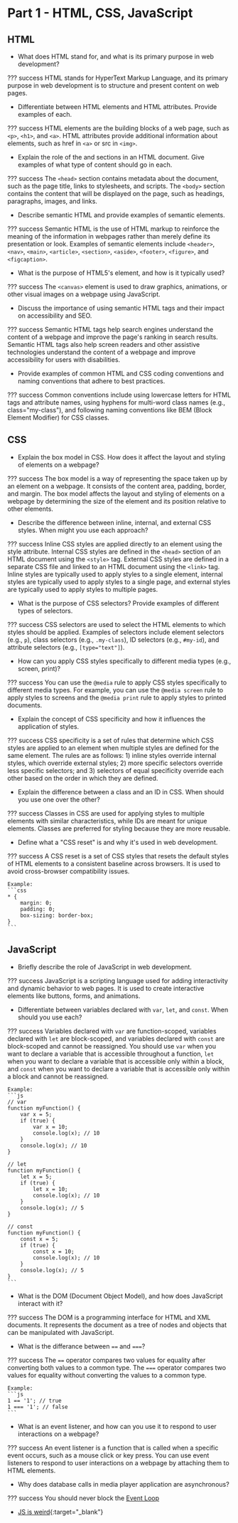 # Part 1 - HTML, CSS, JavaScript

## HTML

- What does HTML stand for, and what is its primary purpose in web development?

??? success
	HTML stands for HyperText Markup Language, and its primary purpose in web development is to structure and present content on web pages.

- Differentiate between HTML elements and HTML attributes. Provide examples of each.

??? success
	HTML elements are the building blocks of a web page, such as `<p>`, `<h1>`, and `<a>`. HTML attributes provide additional information about elements, such as href in `<a>` or src in `<img>`.

- Explain the role of the <head> and <body> sections in an HTML document. Give examples of what type of content should go in each.

??? success
	The `<head>` section contains metadata about the document, such as the page title, links to stylesheets, and scripts. The `<body>` section contains the content that will be displayed on the page, such as headings, paragraphs, images, and links.

- Describe semantic HTML and provide examples of semantic elements.

??? success
	Semantic HTML is the use of HTML markup to reinforce the meaning of the information in webpages rather than merely define its presentation or look. Examples of semantic elements include `<header>`, `<nav>`, `<main>`, `<article>`, `<section>`, `<aside>`, `<footer>`, `<figure>`, and `<figcaption>`.

- What is the purpose of HTML5's <canvas> element, and how is it typically used?

??? success
	The `<canvas>` element is used to draw graphics, animations, or other visual images on a webpage using JavaScript.

- Discuss the importance of using semantic HTML tags and their impact on accessibility and SEO.

??? success
	Semantic HTML tags help search engines understand the content of a webpage and improve the page's ranking in search results. Semantic HTML tags also help screen readers and other assistive technologies understand the content of a webpage and improve accessibility for users with disabilities.

- Provide examples of common HTML and CSS coding conventions and naming conventions that adhere to best practices.

??? success
	Common conventions include using lowercase letters for HTML tags and attribute names, using hyphens for multi-word class names (e.g., class="my-class"), and following naming conventions like BEM (Block Element Modifier) for CSS classes.

## CSS

- Explain the box model in CSS. How does it affect the layout and styling of elements on a webpage?

??? success
	The box model is a way of representing the space taken up by an element on a webpage. It consists of the content area, padding, border, and margin. The box model affects the layout and styling of elements on a webpage by determining the size of the element and its position relative to other elements.

- Describe the difference between inline, internal, and external CSS styles. When might you use each approach?

??? success
	Inline CSS styles are applied directly to an element using the style attribute. Internal CSS styles are defined in the `<head>` section of an HTML document using the `<style>` tag. External CSS styles are defined in a separate CSS file and linked to an HTML document using the `<link>` tag. Inline styles are typically used to apply styles to a single element, internal styles are typically used to apply styles to a single page, and external styles are typically used to apply styles to multiple pages.

- What is the purpose of CSS selectors? Provide examples of different types of selectors.

??? success
	CSS selectors are used to select the HTML elements to which styles should be applied. Examples of selectors include element selectors (e.g., `p`), class selectors (e.g., `.my-class`), ID selectors (e.g., `#my-id`), and attribute selectors (e.g., `[type="text"]`).

- How can you apply CSS styles specifically to different media types (e.g., screen, print)?

??? success
	You can use the `@media` rule to apply CSS styles specifically to different media types. For example, you can use the `@media screen` rule to apply styles to screens and the `@media print` rule to apply styles to printed documents.

- Explain the concept of CSS specificity and how it influences the application of styles.

??? success
	CSS specificity is a set of rules that determine which CSS styles are applied to an element when multiple styles are defined for the same element. The rules are as follows: 1) inline styles override internal styles, which override external styles; 2) more specific selectors override less specific selectors; and 3) selectors of equal specificity override each other based on the order in which they are defined.

- Explain the difference between a class and an ID in CSS. When should you use one over the other?

??? success
	Classes in CSS are used for applying styles to multiple elements with similar characteristics, while IDs are meant for unique elements. Classes are preferred for styling because they are more reusable.

- Define what a "CSS reset" is and why it's used in web development.

??? success
	A CSS reset is a set of CSS styles that resets the default styles of HTML elements to a consistent baseline across browsers. It is used to avoid cross-browser compatibility issues.

	Example:
	```css
	* {
		margin: 0;
		padding: 0;
		box-sizing: border-box;
	}
	```

## JavaScript

- Briefly describe the role of JavaScript in web development.

??? success
	JavaScript is a scripting language used for adding interactivity and dynamic behavior to web pages. It is used to create interactive elements like buttons, forms, and animations.

- Differentiate between variables declared with `var`, `let`, and `const`. When should you use each?

??? success
	Variables declared with `var` are function-scoped, variables declared with `let` are block-scoped, and variables declared with `const` are block-scoped and cannot be reassigned. You should use `var` when you want to declare a variable that is accessible throughout a function, `let` when you want to declare a variable that is accessible only within a block, and `const` when you want to declare a variable that is accessible only within a block and cannot be reassigned.

	Example:
	```js
	// var
	function myFunction() {
		var x = 5;
		if (true) {
			var x = 10;
			console.log(x); // 10
		}
		console.log(x); // 10
	}

	// let
	function myFunction() {
		let x = 5;
		if (true) {
			let x = 10;
			console.log(x); // 10
		}
		console.log(x); // 5
	}

	// const
	function myFunction() {
		const x = 5;
		if (true) {
			const x = 10;
			console.log(x); // 10
		}
		console.log(x); // 5
	}
	```

- What is the DOM (Document Object Model), and how does JavaScript interact with it?

??? success
	The DOM is a programming interface for HTML and XML documents. It represents the document as a tree of nodes and objects that can be manipulated with JavaScript.

- What is the differance between `==` and `===`?

??? success
	The `==` operator compares two values for equality after converting both values to a common type. The `===` operator compares two values for equality without converting the values to a common type.

	Example:
	```js
	1 == '1'; // true
	1 === '1'; // false
	```

<!-- - Explain the difference between synchronous and asynchronous JavaScript. Provide examples of each.

??? success
	Synchronous JavaScript is executed in the order in which it appears in the code. Asynchronous JavaScript is executed after other code has finished executing. Examples of synchronous JavaScript include `for` loops and `if` statements. Examples of asynchronous JavaScript include `setTimeout` and `fetch`. -->

- What is an event listener, and how can you use it to respond to user interactions on a webpage?

??? success
	An event listener is a function that is called when a specific event occurs, such as a mouse click or key press. You can use event listeners to respond to user interactions on a webpage by attaching them to HTML elements.

- Why does database calls in media player application are asynchronous? 

??? success
	You should never block the [Event Loop](https://nodejs.org/en/docs/guides/dont-block-the-event-loop)


- [JS is weird](https://jsisweird.com/){:target="_blank"}

